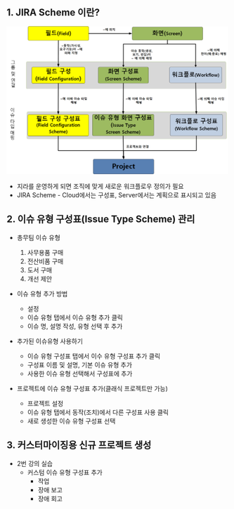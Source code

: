## 1. JIRA Scheme 이란?
![지라스킴](./assets/section_9-1.png)
* 지라를 운영하게 되면 조직에 맞게 새로운 워크플로우 정의가 필요
* JIRA Scheme - Cloud에서는 구성표, Server에서는 계획으로 표시되고 있음

## 2. 이슈 유형 구성표(Issue Type Scheme) 관리
* 총무팀 이슈 유형
  1. 사무용품 구매
  2. 전산비품 구매
  3. 도서 구매
  4. 개선 제안

* 이슈 유형 추가 방법
  * 설정
  * 이슈 유형 탭에서 이슈 유형 추가 클릭
  * 이슈 명, 설명 작성, 유형 선택 후 추가

* 추가된 이슈유형 사용하기
  * 이슈 유형 구성표 탭에서 이수 유형 구성표 추가 클릭
  * 구성표 이름 및 설명, 기본 이슈 유형 추가
  * 사용한 이슈 유형 선택해서 구성표에 추가

* 프로젝트에 이슈 유형 구성표 추가(클래식 프로젝트만 가능)
  * 프로젝트 설정
  * 이슈 유형 탭에서 동작(조치)에서 다른 구성표 사용 클릭
  * 새로 생성한 이슈 유형 구성표 선택

## 3. 커스터마이징용 신규 프로젝트 생성
* 2번 강의 실습
  * 커스텀 이슈 유형 구성표 추가
    * 작업
    * 장애 보고
    * 장애 회고
